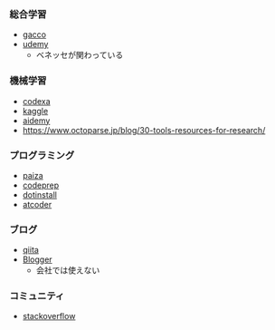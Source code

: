 ### 総合学習
* [gacco](http://gacco.org/about.html)
* [udemy](https://www.udemy.com/jp/)
	+ ベネッセが関わっている

### 機械学習
* [codexa](https://www.codexa.net/)
* [kaggle](https://www.kaggle.com/)
* [aidemy](https://aidemy.net/)
* https://www.octoparse.jp/blog/30-tools-resources-for-research/

### プログラミング
* [paiza](https://paiza.jp/works/courses)
* [codeprep](https://codeprep.jp/featured)
* [dotinstall](https://dotinstall.com/)
* [atcoder](https://atcoder.jp/?lang=ja)

### ブログ
* [qiita](https://qiita.com/)
* [Blogger](https://www.blogger.com/)
	+ 会社では使えない

### コミュニティ
* [stackoverflow](https://ja.stackoverflow.com/)
